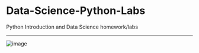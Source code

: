 # Data-Science-Python-Labs
Python Introduction and Data Science homework/labs


-------------------------------------------------------
![image](https://user-images.githubusercontent.com/43968309/72471933-9793b400-37b1-11ea-83c3-830449daf14c.png)
